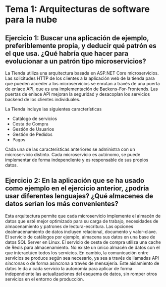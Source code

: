 # Tema 1: Arquitecturas de software para la nube

## Ejercicio 1: Buscar una aplicación de ejemplo, preferiblemente propia, y deducir qué patrón es el que usa. ¿Qué habría que hacer para evolucionar a un patrón tipo microservicios?

La Tienda utiliza una arquitectura basada en ASP.NET Core microservicios. Las solicitudes HTTP de los clientes a la aplicación web de la tienda para que pueden acceder a los microservicios se enrutan a través de una puerta de enlace API, que es una implementación de Backens-For-Frontends. Las puertas de enlace API mejoran la seguridad y desacoplan los servicios backend de los clientes individuales.

 La Tienda incluye las siguientes características
- Catálogo de servicios
- Cesta de Compra
- Gestión de Usuarios
- Gestión de Pedidos
- Pagos

Cada una de las características anteriores se administra con un microservicio distinto. Cada microservicio es autónomo, se puede implementar de forma independiente y es responsable de sus propios datos.


## Ejercicio 2: En la aplicación que se ha usado como ejemplo en el ejercicio anterior, ¿podría usar diferentes lenguajes? ¿Qué almacenes de datos serían los más convenientes?


Esta arquitectura permite que cada microservicio implemente el almacén de datos que esté mejor optimizado para su carga de trabajo, necesidades de almacenamiento y patrones de lectura-escritura. Las opciones dealmacenamiento de datos incluyen relacional, documento y valor-clave.
El servicio de catálogos por ejemplo, almacena sus datos en una base de datos SQL Server en Linux. El servicio de cesta de compra utiliza una cache de Redis para almacenamiento. No existe un único almacén de datos con el que interactúen todos los servicios. En cambio, la comunicación entre servicios se produce según sea necesario, ya sea a través de llamadas API síncronas o de forma asíncrona a través de mensajería. Este aislamiento de datos le da a cada servicio la autonomía para aplicar de forma independiente las actualizaciones del esquema de datos, sin romper otros servicios en el entorno de producción.



